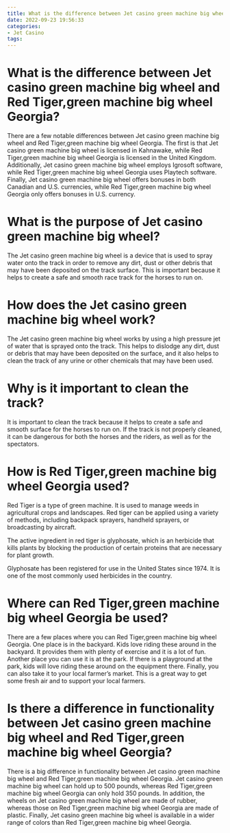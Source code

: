 ```yaml
---
title: What is the difference between Jet casino green machine big wheel and Red Tiger,green machine big wheel Georgia
date: 2022-09-23 19:56:33
categories:
- Jet Casino
tags:
---
```



#  What is the difference between Jet casino green machine big wheel and Red Tiger,green machine big wheel Georgia?

There are a few notable differences between Jet casino green machine big wheel and Red Tiger,green machine big wheel Georgia. The first is that Jet casino green machine big wheel is licensed in Kahnawake, while Red Tiger,green machine big wheel Georgia is licensed in the United Kingdom. Additionally, Jet casino green machine big wheel employs Igrosoft software, while Red Tiger,green machine big wheel Georgia uses Playtech software. Finally, Jet casino green machine big wheel offers bonuses in both Canadian and U.S. currencies, while Red Tiger,green machine big wheel Georgia only offers bonuses in U.S. currency.

#  What is the purpose of Jet casino green machine big wheel?

The Jet casino green machine big wheel is a device that is used to spray water onto the track in order to remove any dirt, dust or other debris that may have been deposited on the track surface. This is important because it helps to create a safe and smooth race track for the horses to run on.

# How does the Jet casino green machine big wheel work?

The Jet casino green machine big wheel works by using a high pressure jet of water that is sprayed onto the track. This helps to dislodge any dirt, dust or debris that may have been deposited on the surface, and it also helps to clean the track of any urine or other chemicals that may have been used.

# Why is it important to clean the track?

It is important to clean the track because it helps to create a safe and smooth surface for the horses to run on. If the track is not properly cleaned, it can be dangerous for both the horses and the riders, as well as for the spectators.

#  How is Red Tiger,green machine big wheel Georgia used?

Red Tiger is a type of green machine. It is used to manage weeds in agricultural crops and landscapes. Red tiger can be applied using a variety of methods, including backpack sprayers, handheld sprayers, or broadcasting by aircraft.

The active ingredient in red tiger is glyphosate, which is an herbicide that kills plants by blocking the production of certain proteins that are necessary for plant growth.

Glyphosate has been registered for use in the United States since 1974. It is one of the most commonly used herbicides in the country.

#  Where can Red Tiger,green machine big wheel Georgia be used?

There are a few places where you can Red Tiger,green machine big wheel Georgia. One place is in the backyard. Kids love riding these around in the backyard. It provides them with plenty of exercise and it is a lot of fun. Another place you can use it is at the park. If there is a playground at the park, kids will love riding these around on the equipment there. Finally, you can also take it to your local farmer’s market. This is a great way to get some fresh air and to support your local farmers.

#  Is there a difference in functionality between Jet casino green machine big wheel and Red Tiger,green machine big wheel Georgia?

There is a big difference in functionality between Jet casino green machine big wheel and Red Tiger,green machine big wheel Georgia. Jet casino green machine big wheel can hold up to 500 pounds, whereas Red Tiger,green machine big wheel Georgia can only hold 350 pounds. In addition, the wheels on Jet casino green machine big wheel are made of rubber, whereas those on Red Tiger,green machine big wheel Georgia are made of plastic. Finally, Jet casino green machine big wheel is available in a wider range of colors than Red Tiger,green machine big wheel Georgia.